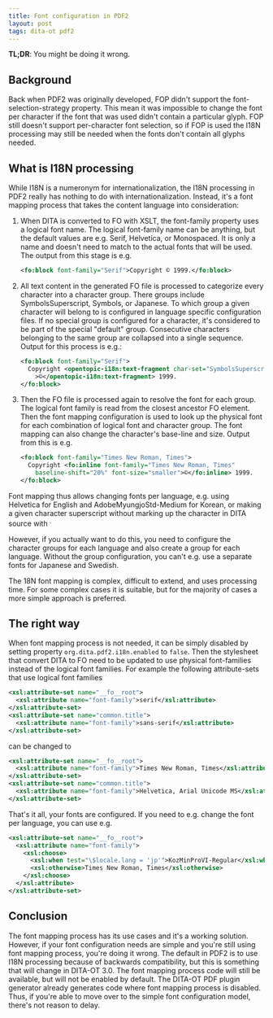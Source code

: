 ```yaml
---
title: Font configuration in PDF2
layout: post
tags: dita-ot pdf2
---
```

**TL;DR**: You might be doing it wrong.

## Background

Back when PDF2 was originally developed, FOP didn't support the font-selection-strategy property. This mean it was impossible to change the font per character if the font that was used didn't contain a particular glyph. FOP still doesn't support per-character font selection, so if FOP is used the I18N processing may still be needed when the fonts don't contain all glyphs needed.

## What is I18N processing

While I18N is a numeronym for internationalization, the I18N processing in PDF2 really has nothing to do with internationalization. Instead, it's a font mapping process that takes the content language into consideration:

1.  When DITA is converted to FO with XSLT, the font-family property uses a logical font name. The logical font-family name can be anything, but the default values are e.g. Serif, Helvetica, or Monospaced. It is only a name and doesn't need to match to the actual fonts that will be used. The output from this stage is e.g.
    
    ```xml
    <fo:block font-family="Serif">Copyright © 1999.</fo:block>
    ```
1.  All text content in the generated FO file is processed to categorize every character into a character group. There groups include SymbolsSuperscript, Symbols, or Japanese. To which group a given character will belong to is configured in language specific configuration files. If no special group is configured for a character, it's considered to be part of the special "default" group. Consecutive characters belonging to the same group are collapsed into a single sequence. Output for this process is e.g.:
    
    ```xml
    <fo:block font-family="Serif">
      Copyright <opentopic-i18n:text-fragment char-set="SymbolsSuperscript"
        >©</opentopic-i18n:text-fragment> 1999.
    </fo:block>
    ```
1.  Then the FO file is processed again to resolve the font for each group. The logical font family is read from the closest ancestor FO element. Then the font mapping configuration is used to look up the physical font for each combination of logical font and character group. The font mapping can also change the character's base-line and size. Output from this is e.g.
    
    ```xml
    <fo:block font-family="Times New Roman, Times">
      Copyright <fo:inline font-family="Times New Roman, Times"
        baseline-shift="20%" font-size="smaller">©</fo:inline> 1999.
    </fo:block>
    ```

Font mapping thus allows changing fonts per language, e.g. using Helvetica for English and AdobeMyungjoStd-Medium for Korean, or making a given character superscript without marking up the character in DITA source with <sup>.

However, if you actually want to do this, you need to configure the character groups for each language and also create a group for each language. Without the group configuration, you can't e.g. use a separate fonts for Japanese and Swedish.

The 18N font mapping is complex, difficult to extend, and uses processing time. For some complex cases it is suitable, but for the majority of cases a more simple approach is preferred.

## The right way

When font mapping process is not needed, it can be simply disabled by setting property `org.dita.pdf2.i18n.enabled` to `false`. Then the stylesheet that convert DITA to FO need to be updated to use physical font-families instead of the logical font families. For example the following attribute-sets that use logical font families
```xml
<xsl:attribute-set name="__fo__root">
  <xsl:attribute name="font-family">serif</xsl:attribute>
</xsl:attribute-set>
<xsl:attribute-set name="common.title">
  <xsl:attribute name="font-family">sans-serif</xsl:attribute>
</xsl:attribute-set>
```
can be changed to
```xml
<xsl:attribute-set name="__fo__root">
  <xsl:attribute name="font-family">Times New Roman, Times</xsl:attribute>
</xsl:attribute-set>
<xsl:attribute-set name="common.title">
  <xsl:attribute name="font-family">Helvetica, Arial Unicode MS</xsl:attribute>
</xsl:attribute-set>
```
That's it all, your fonts are configured. If you need to e.g. change the font per language, you can use e.g.
```xml
<xsl:attribute-set name="__fo__root">
  <xsl:attribute name="font-family">
    <xsl:choose>
      <xsl:when test="\$locale.lang = 'jp'">KozMinProVI-Regular</xsl:when>
      <xsl:otherwise>Times New Roman, Times</xsl:otherwise>
    </xsl:choose>
  </xsl:attribute>
</xsl:attribute-set>
```
## Conclusion

The font mapping process has its use cases and it's a working solution. However, if your font configuration needs are simple and you're still using font mapping process, you're doing it wrong. The default in PDF2 is to use I18N processing because of backwards compatibility, but this is something that will change in DITA-OT 3.0. The font mapping process code will still be available, but will not be enabled by default. The DITA-OT PDF plugin generator already generates code where font mapping process is disabled. Thus, if you're able to move over to the simple font configuration model, there's not reason to delay.

